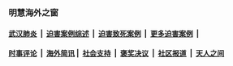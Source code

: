
### 明慧海外之窗

####  [武汉肺炎](indexes/365.md?t=01161500) &nbsp;|&nbsp;  [迫害案例综述](indexes/328.md?t=01161500) &nbsp;|&nbsp; [迫害致死案例](indexes/277.md?t=01161500)  &nbsp;|&nbsp; [更多迫害案例](indexes/81.md?t=01161500)  &nbsp;|&nbsp; 
####  [时事评论](indexes/251.md?t=01161500) &nbsp;|&nbsp; [海外简讯](indexes/245.md?t=01161500)&nbsp;|&nbsp;  [社会支持](indexes/140.md?t=01161500) &nbsp;|&nbsp; [褒奖决议](indexes/282.md?t=01161500) &nbsp;|&nbsp; [社区报道](indexes/91.md?t=01161500)  &nbsp;|&nbsp; [天人之间](indexes/78.md?t=01161500) 

